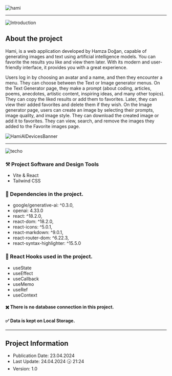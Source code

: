 

![hami](https://github.com/HamzaDogann/Hami/assets/93007915/ec38558b-ac11-4ba4-ab44-d02fb1ff3156)


---------

![Introduction](https://github.com/HamzaDogann/Hami/assets/93007915/1b313385-5711-4897-be5f-04d56d48eb51)

## About the project
 Hami, is a web application developed by Hamza Doğan, capable of generating images and text using artificial intelligence models. You can favorite the results you like and view them later. With its modern and user-friendly interface, it provides you with a great experience.

 
 Users log in by choosing an avatar and a name, and then they encounter a menu. They can choose between the Text or Image generator menus. On the Text Generator page, they make a prompt (about coding, articles, poems, anecdotes, artistic content, inspiring ideas, and many other topics). They can copy the liked results or add them to favorites. Later, they can view their added favorites and delete them if they wish. On the Image generator page, users can create an image by selecting their prompts, image quality, and image style. They can download the created image or add it to favorites. They can view, search, and remove the images they added to the Favorite images page.



![HamiAIDevicesBanner](https://github.com/HamzaDogann/Hami/assets/93007915/e42ba4e2-b0c1-466c-9ebc-7cb1773dd11e)

-----------------------

![techo](https://github.com/HamzaDogann/Hami/assets/93007915/4a50da05-c3ec-4445-98ee-a60058100110)

### ⚒️ Project Software and Design Tools

- Vite & React
- Tailwind CSS

### 🔧 Dependencies in the project.
- google/generative-ai: ^0.3.0,
- openai: 4.33.0
- react: ^18.2.0,
- react-dom: ^18.2.0,
- react-icons: ^5.0.1,
- react-markdown: ^9.0.1,
- react-router-dom: ^6.22.3,
- react-syntax-highlighter: ^15.5.0

  
### 🔹 React Hooks used in the project.
- useState
- useEffect
- useCallback
- useMemo
- useRef
- useContext


#### ✖️ There is no database connection in this project.
#### ✅ Data is kept on Local Storage.
-------------------

## Project  Information
- Publication Date: 23.04.2024
- Last Update: 24.04.2024 🕟 21:24
- Version: 1.0
